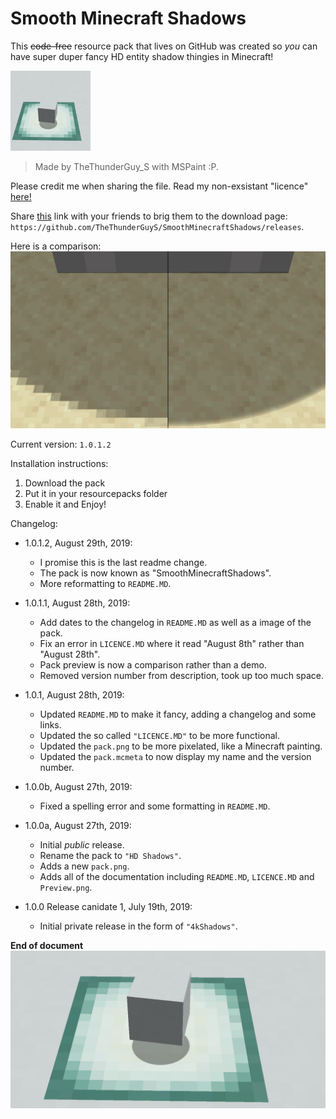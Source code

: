 # Smooth Minecraft Shadows
This ~~code-free~~ resource pack that lives on GitHub was created so *you* can have super duper fancy HD entity shadow thingies in Minecraft!

![alt text](pack.png)

> Made by TheThunderGuy_S with MSPaint :P. 

Please credit me when sharing the file.
Read my non-exsistant "licence" [here!](LICENCE.MD)

Share [this](https://github.com/TheThunderGuyS/SmoothMinecraftShadows/releases) link with your friends to brig them to the download page: `https://github.com/TheThunderGuyS/SmoothMinecraftShadows/releases`.

Here is a comparison:
![alt text](Comparison.png)

Current version: `1.0.1.2`

Installation instructions:
 1. Download the pack
 2. Put it in your resourcepacks folder
 3. Enable it and Enjoy!

Changelog:

- 1.0.1.2, August 29th, 2019:
  - I promise this is the last readme change.
  - The pack is now known as "SmoothMinecraftShadows".
  - More reformatting to `README.MD`.

- 1.0.1.1, August 28th, 2019:
  - Add dates to the changelog in `README.MD` as well as a image of the pack.
  - Fix an error in `LICENCE.MD` where it read "August 8th" rather than "August 28th".
  - Pack preview is now a comparison rather than a demo.
  - Removed version number from description, took up too much space.

- 1.0.1, August 28th, 2019: 
  - Updated `README.MD` to make it fancy, adding a changelog and some links.
  - Updated the so called `"LICENCE.MD"` to be more functional.
  - Updated the `pack.png` to be more pixelated, like a Minecraft painting.
  - Updated the `pack.mcmeta` to now display my name and the version number.

- 1.0.0b, August 27th, 2019:
  - Fixed a spelling error and some formatting in `README.MD`.

- 1.0.0a, August 27th, 2019:
  - Initial *public* release.
  - Rename the pack to `"HD Shadows"`.
  - Adds a new `pack.png`.
  - Adds all of the documentation including `README.MD`, `LICENCE.MD` and `Preview.png`.

- 1.0.0 Release canidate 1, July 19th, 2019:
  - Initial private release in the form of `"4kShadows"`.
  
  
  
**End of document**
![alt text](Preview.png)
